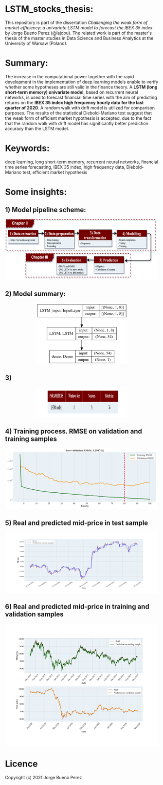 # LSTM_stocks_thesis:

This repository is part of the dissertation *Challenging the weak form of market efficiency: a univariate LSTM model to forecast the IBEX 35 index* by Jorge Bueno Perez (@lajobu). The related work is part of the master's thesis of the master studies in Data Science and Business Analytics at the University of Warsaw (Poland). 

# Summary:

The increase in the computational power together with the rapid development in the implementation of deep learning models enable to verify whether some hypotheses are still valid in the finance theory. A **LSTM (long short-term memory) univariate model**, based on recurrent neural networks, is used to forecast financial time series with the aim of predicting returns on the **IBEX 35 index high frequency hourly data for the last quarter of 2020**. A random walk with drift model is utilized for comparison purposes. The results of the statistical Diebold-Mariano test suggest that the weak form of efficient market hypothesis is accepted, due to the fact that the random walk with drift model has significantly better prediction accuracy than the LSTM model.

# Keywords:

deep learning, long short-term memory, recurrent neural networks, financial time series forecasting, IBEX 35 index, high frequency data, Diebold-Mariano test, efficient market hypothesis

# Some insights:

## 1) Model pipeline scheme:

<p align="center">
  <img src="https://github.com/lajobu/LSTM_stocks_thesis/blob/master/figures/Pipeline.png" width="500" height="200" />
</p>

## 2) Model summary:

<p align="center">
  <img src="https://github.com/lajobu/LSTM_stocks_thesis/blob/master/figures/Model1_summary.png" width="300" height="200" />
</p>

## 3) 

<p align="center">
  <img src="https://github.com/lajobu/LSTM_stocks_thesis/blob/master/figures/table_model.png" width="300" height="100" />
</p>

## 4) Training process. RMSE on validation and training samples

<p align="center">
  <img src="https://github.com/lajobu/LSTM_stocks_thesis/blob/master/figures/Model1_train.png" width="500" height="200" />
</p>

## 5) Real and predicted mid-price in test sample

<p align="center">
  <img src="https://github.com/lajobu/LSTM_stocks_thesis/blob/master/figures/Model_predict_test.png" width="500" height="200" />
</p>

## 6) Real and predicted mid-price in training and validation samples

<p align="center">
  <img src="https://github.com/lajobu/LSTM_stocks_thesis/blob/master/figures/Model_predict_val_train.png" width="500" height="400" />
</p>

# Licence

Copyright (c) 2021 Jorge Bueno Perez

